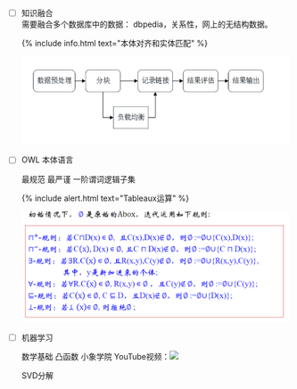 <!--
 * @Author: your name
 * @Date: 2020-06-25 09:18:13
 * @LastEditTime: 2020-06-25 16:15:41
 * @LastEditors: Please set LastEditors
 * @Description: In User Settings Edit
 * @FilePath: \Ten000hours.github.io\_posts\2020-06-25-logbook.md
--> 
  - [ ] 知识融合 <br>
        需要融合多个数据库中的数据： dbpedia，关系性，网上的无结构数据。<br>
       
    {% include info.html text="本体对齐和实体匹配" %}
        
    ![](2020-06-25-09-29-14.png)

  - [ ] OWL 本体语言 <br>

       最规范 最严谨 一阶谓词逻辑子集<br>
       
    {% include alert.html text="Tableaux运算" %}

    ![](2020-06-25-09-49-00.png)

  -  [ ] 机器学习<br>


      数学基础 凸函数 小象学院 YouTube视频：[![](http://img.youtube.com/vi/94YIk1JVqYA/0.jpg)](http://www.youtube.com/watch?v=94YIk1JVqYA "")

      SVD分解 <br>
        
        


      




  

